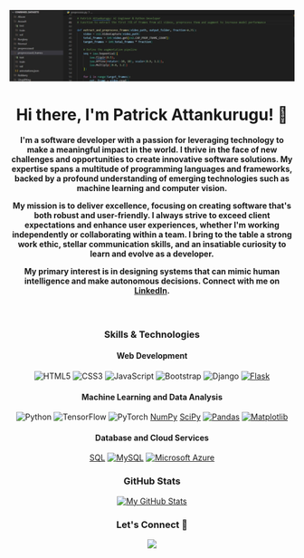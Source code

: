 <div align="center">

![Profile Picture](codes.jpg)

<h1>Hi there, I'm Patrick Attankurugu! 👋</h1>

<h4>
 <p>
  I'm a software developer with a passion for leveraging technology to make a meaningful impact in the world. I thrive in the face of new challenges and opportunities to create innovative software solutions. My expertise spans a multitude of programming languages and frameworks, backed by a profound understanding of emerging technologies such as machine learning and computer vision.
 </p>
 <p>
  My mission is to deliver excellence, focusing on creating software that's both robust and user-friendly. I always strive to exceed client expectations and enhance user experiences, whether I'm working independently or collaborating within a team. I bring to the table a strong work ethic, stellar communication skills, and an insatiable curiosity to learn and evolve as a developer.
 </p>
 <p>
  My primary interest is in designing systems that can mimic human intelligence and make autonomous decisions. Connect with me on <a href="https://www.linkedin.com/in/patrickattankurugu1/" >LinkedIn</a>.
 </p>
</h4>

<br>

### Skills & Technologies
#### Web Development
![HTML5](https://icongr.am/devicon/html5-original.svg?size=50&color=currentColor)
![CSS3](https://icongr.am/devicon/css3-original.svg?size=50&color=currentColor)
![JavaScript](https://icongr.am/devicon/javascript-original.svg?size=50&color=currentColor)
![Bootstrap](https://icongr.am/devicon/bootstrap-plain.svg?size=50&color=563d7c)
![Django](https://icongr.am/devicon/django-original.svg?size=50&color=092e20)
[![Flask](https://img.icons8.com/nolan/64/flask.png)](https://en.wikipedia.org/wiki/Flask_(web_framework))

#### Machine Learning and Data Analysis
![Python](https://icongr.am/devicon/python-original.svg?size=50&color=currentColor)
![TensorFlow](https://icongr.am/simple/tensorflow.svg?size=50&color=ff6f00)
![PyTorch](https://www.vectorlogo.zone/logos/pytorch/pytorch-icon.svg)
[NumPy](https://numpy.org/)
[SciPy](https://www.scipy.org/)
[![Pandas](https://img.icons8.com/windows/32/000000/pandas.png)](https://pandas.pydata.org/)
[![Matplotlib](https://img.icons8.com/nolan/64/matplotlib.png)](https://matplotlib.org/)

#### Database and Cloud Services
[SQL](https://en.wikipedia.org/wiki/SQL)
[![MySQL](https://icongr.am/devicon/mysql-original-wordmark.svg?size=50&color=4479a1)](https://en.wikipedia.org/wiki/MySQL)
[![Microsoft Azure](https://icongr.am/simple/microsoftazure.svg?size=50&color=0089D6)](https://en.wikipedia.org/wiki/Microsoft_Azure)


### GitHub Stats
[![My GitHub Stats](https://github-readme-stats.vercel.app/api/?username=PatrickAttankurugu&count_private=true&theme=tokyonight&showicons=true)]()



<h3>Let's Connect 🤝</h3>
<a href="https://www.linkedin.com/in/patrickattankurugu400/" target="_blank"><img src="https://img.shields.io/badge/-LinkedIn-0077b5?style=for-the-badge&logo=LinkedIn&logoColor=white"></img></a> 
<a href="mailto:patricka.azuma@gmail.com" target="_blank"><img src="https://img.shields.io
